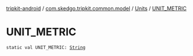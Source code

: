 [tripkit-android](../../index.md) / [com.skedgo.tripkit.common.model](../index.md) / [Units](index.md) / [UNIT_METRIC](./-u-n-i-t_-m-e-t-r-i-c.md)

# UNIT_METRIC

`static val UNIT_METRIC: `[`String`](https://kotlinlang.org/api/latest/jvm/stdlib/kotlin/-string/index.html)